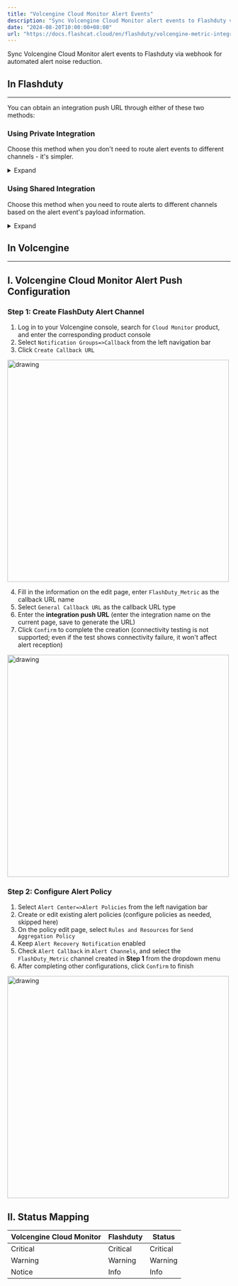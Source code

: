 ```yaml
---
title: "Volcengine Cloud Monitor Alert Events"
description: "Sync Volcengine Cloud Monitor alert events to Flashduty via webhook for automated alert noise reduction"
date: "2024-08-20T10:00:00+08:00"
url: "https://docs.flashcat.cloud/en/flashduty/volcengine-metric-integration-guide"
---
```


Sync Volcengine Cloud Monitor alert events to Flashduty via webhook for automated alert noise reduction.

<div class="hide">

## In Flashduty
---
You can obtain an integration push URL through either of these two methods:

### Using Private Integration

Choose this method when you don't need to route alert events to different channels - it's simpler.

<details>
  <summary>Expand</summary>
  
  1. Go to the Flashduty console, select **Channel**, and enter a channel's details page
  2. Select the **Integrations** tab, click **Add Integration** to enter the integration page
  3. Select **Volcengine CM Metrics** integration and click **Save** to generate a card
  4. Click the generated card to view the **push URL**, copy it for later use, and you're done
  
</details>

### Using Shared Integration

Choose this method when you need to route alerts to different channels based on the alert event's payload information.

<details>
  <summary>Expand</summary>
  
  1. Go to the Flashduty console, select **Integration Center=>Alert Events** to enter the integration selection page
  2. Select **Volcengine CM Metrics** integration:
        - **Integration Name**: Define a name for this integration
  3. Click **Save** and copy the newly generated **push URL** for later use
  4. Click **Create Route** to configure routing rules for the integration. You can match different alerts to different channels based on conditions, or set a default channel as a fallback, and adjust as needed later
  5. Done
    
</details>
</div>

## In Volcengine
---

<div class="md-block">

## I. Volcengine Cloud Monitor Alert Push Configuration

### Step 1: Create FlashDuty Alert Channel
1. Log in to your Volcengine console, search for `Cloud Monitor` product, and enter the corresponding product console
2. Select `Notification Groups=>Callback` from the left navigation bar
3. Click `Create Callback URL`

<img src="https://download.flashcat.cloud/flashduty/doc/en/volcengine/event-1.png" alt="drawing" width="500"/>

4. Fill in the information on the edit page, enter `FlashDuty_Metric` as the callback URL name
5. Select `General Callback URL` as the callback URL type
6. Enter the **integration push URL** (enter the integration name on the current page, save to generate the URL)
7. Click `Confirm` to complete the creation (connectivity testing is not supported; even if the test shows connectivity failure, it won't affect alert reception)

<img src="https://download.flashcat.cloud/flashduty/doc/en/volcengine/event-2.png" alt="drawing" width="500"/>

### Step 2: Configure Alert Policy

1. Select `Alert Center=>Alert Policies` from the left navigation bar
2. Create or edit existing alert policies (configure policies as needed, skipped here)
3. On the policy edit page, select `Rules and Resources` for `Send Aggregation Policy`
4. Keep `Alert Recovery Notification` enabled
5. Check `Alert Callback` in `Alert Channels`, and select the `FlashDuty_Metric` channel created in **Step 1** from the dropdown menu
6. After completing other configurations, click `Confirm` to finish

<img src="https://download.flashcat.cloud/flashduty/doc/en/volcengine/event-3.png" alt="drawing" width="500"/>

## II. Status Mapping

<div class="md-block">
  
|Volcengine Cloud Monitor|Flashduty|Status|
|---|---|---|
|Critical|Critical|Critical|
|Warning|Warning|Warning|
|Notice|Info|Info|

</div>
